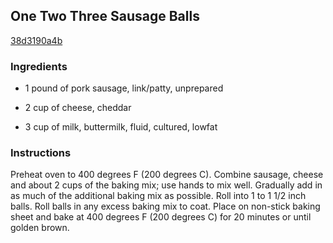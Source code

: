 ## One Two Three Sausage Balls

[38d3190a4b](http://www.food.com/recipe/one-two-three-sausage-balls-148008)

### Ingredients

 - 1 pound of pork sausage, link/patty, unprepared

 - 2 cup of cheese, cheddar

 - 3 cup of milk, buttermilk, fluid, cultured, lowfat

### Instructions

Preheat oven to 400 degrees F (200 degrees C). Combine sausage, cheese and about 2 cups of the baking mix; use hands to mix well. Gradually add in as much of the additional baking mix as possible. Roll into 1 to 1 1/2 inch balls. Roll balls in any excess baking mix to coat. Place on non-stick baking sheet and bake at 400 degrees F (200 degrees C) for 20 minutes or until golden brown.